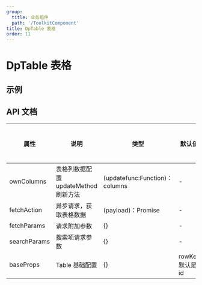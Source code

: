 ```yaml
---
group:
  title: 业务组件
  path: '/ToolkitComponent'
title: DpTable 表格
order: 11
---
```


# DpTable 表格

## 示例

<code src="./demo.tsx"></code>

## API 文档

| 属性         | 说明                                 | 类型                            | 默认值           | 是否必传 |
| ------------ | ------------------------------------ | ------------------------------- | ---------------- | -------- |
| ownColumns   | 表格列数据配置 updateMethod 刷新方法 | (updatefunc:Function)： columns | -                | 是       |
| fetchAction  | 异步请求，获取表格数据               | (payload)：Promise              | -                | 是       |
| fetchParams  | 请求附加参数                         | {}                              | -                |          |
| searchParams | 搜索项请求参数                       | {}                              | -                |          |
| baseProps    | Table 基础配置                       | {}                              | rowKey 默认是 id |          |

